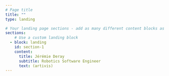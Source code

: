 ```yaml
---
# Page title
title: ""
type: landing

# Your landing page sections - add as many different content blocks as you like
sections:
    # Use a custom landing block
  - block: landing
    id: section-1
    content:
      title: Jérémie Deray
      subtitle: Robotics Software Engineer
      text: (artivis)
---
```

